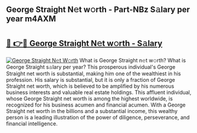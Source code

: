 ## George Straight N𝚎t w𝚘rth - Part-NBz S𝚊lary per year m4AXM

# <h2><a href="http://gc3vzdr.nevu.top/?p=George+Straight">🔗 👉🔴 George Straight N𝚎t w𝚘rth - S𝚊lary</a></h2>

[![George Straight N𝚎t W𝚘rth](https://i.imgur.com/Oavwk0R.jpeg)](http://gc3vzdr.nevu.top/?p=George+Straight)
What is George Straight n𝚎t w𝚘rth? What is George Straight s𝚊lary per year?
This prosperous individual's George Straight net worth is substantial, making him one of the wealthiest in his profession. His salary is substantial, but it is only a fraction of George Straight net worth, which is believed to be amplified by his numerous business interests and valuable real estate holdings. This affluent individual, whose George Straight net worth is among the highest worldwide, is recognized for his business acumen and financial acumen. With a George Straight net worth in the billions and a substantial income, this wealthy person is a leading illustration of the power of diligence, perseverance, and financial intelligence.
